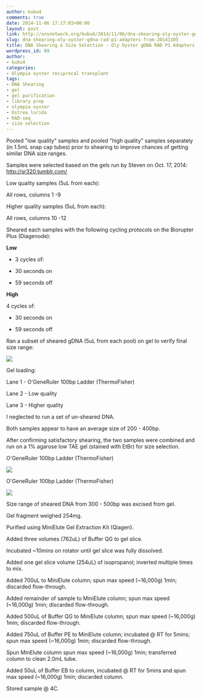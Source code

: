 ```yaml
---
author: kubu4
comments: true
date: 2014-11-06 17:17:03+00:00
layout: post
link: http://onsnetwork.org/kubu4/2014/11/06/dna-shearing-oly-oyster-gdna-rad-p1-adapters-from-20141105/
slug: dna-shearing-oly-oyster-gdna-rad-p1-adapters-from-20141105
title: DNA Shearing & Size Selection - Oly Oyster gDNA RAD P1 Adapters (from 20141105)
wordpress_id: 89
author:
- kubu4
categories:
- Olympia oyster reciprocal transplant
tags:
- DNA Shearing
- gel
- gel purification
- library prep
- olympia oyster
- Ostrea lurida
- RAD-seq
- size selection
---
```


Pooled "low quality" samples and pooled "high quality" samples separately (in 1.5mL snap cap tubes) prior to shearing to improve chances of getting similar DNA size ranges.

Samples were selected based on the gels run by Steven on Oct. 17, 2014: http://sr320.tumblr.com/

Low quality samples (5uL from each):

All rows, columns 1 -9

Higher quality samples (5uL from each):

All rows, columns 10 -12

Sheared each samples with the following cycling protocols on the Biorupter Plus (Diagenode):

**Low**



	
  * 3 cycles of:

	
  * 30 seconds on

	
  * 59 seconds off




**High**

4 cycles of:



	
  * 30 seconds on

	
  * 59 seconds off




Ran a subset of sheared gDNA (5uL from each pool) on gel to verify final size range:

![](http://eagle.fish.washington.edu/Arabidopsis/20141106%20-%20OlyOysterRADp1Sheared.png)

Gel loading:

Lane 1 - O'GeneRuler 100bp Ladder (ThermoFisher)

Lane 2 - Low quality

Lane 3 - Higher quality

I neglected to run a set of un-sheared DNA.

Both samples appear to have an average size of 200 - 400bp.

After confirming satisfactory shearing, the two samples were combined and run on a 1% agarose low TAE gel (stained with EtBr) for size selection.

O'GeneRuler 100bp Ladder (ThermoFisher)

![](http://eagle.fish.washington.edu/Arabidopsis/20141106%20-%20OlyOysterRADsizeSelection-01.JPG)

O'GeneRuler 100bp Ladder (ThermoFisher)

![](http://eagle.fish.washington.edu/Arabidopsis/20141106%20-%20OlyOysterRADsizeSelection-02.JPG)

Size range of sheared DNA from 300 - 500bp was excised from gel.



Gel fragment weighed 254mg.

Purified using MiniElute Gel Extraction Kit (Qiagen).

Added three volumes (762uL) of Buffer QG to gel slice.

Incubated ~10mins on rotator until gel slice was fully dissolved.

Added one gel slice volume (254uL) of isopropanol; inverted multiple times to mix.

Added 700uL to MiniElute column; spun max speed (~16,000g) 1min; discarded flow-through.

Added remainder of sample to MiniElute column; spun max speed (~16,000g) 1min; discarded flow-through.

Added 500uL of Buffer QG to MiniElute column; spun max speed (~16,000g) 1min; discarded flow-through.

Added 750uL of Buffer PE to MiniElute column; incubated @ RT for 5mins; spun max speed (~16,000g) 1min; discarded flow-through.

Spun MinElute column spun max speed (~16,000g) 1min; transferred column to clean 2.0mL tube.

Added 50uL of Buffer EB to column, incubated @ RT for 5mins and spun max speed (~16,000g) 1min; discarded column.

Stored sample @ 4C.
